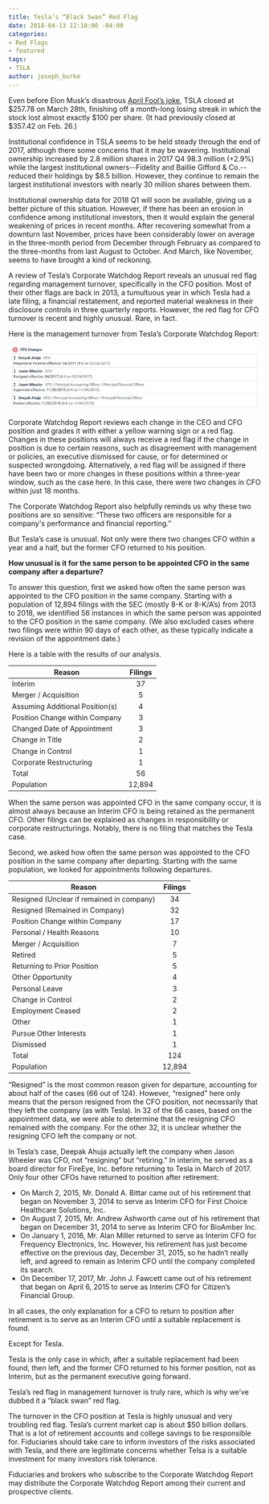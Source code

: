 ```yaml
---
title: Tesla’s “Black Swan” Red Flag
date: 2018-04-13 12:10:00 -04:00
categories:
- Red Flags
- featured
tags:
- TSLA
author: joseph_burke
---
```


Even before Elon Musk’s disastrous [April Fool’s joke](https://futurism.com/elon-musks-april-fools-prank-backfired/), TSLA closed at $257.78 on March 28th, finishing off a month-long losing streak in which the stock lost almost exactly $100 per share. (It had previously closed at $357.42 on Feb. 26.)

Institutional confidence in TSLA seems to be held steady through the end of 2017, although there some concerns that it may be wavering. Institutional ownership increased by 2.8 million shares in 2017 Q4 98.3 million (+2.9%) while the largest institutional owners--Fidelity and Baillie Gifford & Co.--reduced their holdings by $8.5 billion. However, they continue to remain the largest institutional investors with nearly 30 million shares between them.

Institutional ownership data for 2018 Q1 will soon be available, giving us a better picture of this situation. However, if there has been an erosion in confidence among institutional investors, then it would explain the general weakening of prices in recent months. After recovering somewhat from a downturn last November, prices have been considerably lower on average in the three-month period from December through February as compared to the three-months from last August to October. And March, like November, seems to have brought a kind of reckoning.

A review of Tesla’s Corporate Watchdog Report reveals an unusual red flag regarding management turnover, specifically in the CFO position. Most of their other flags are back in 2013, a tumultuous year in which Tesla had a late filing, a financial restatement, and reported material weakness in their disclosure controls in three quarterly reports. However, the red flag for CFO turnover is recent and highly unusual. Rare, in fact.

Here is the management turnover from Tesla’s Corporate Watchdog Report:

![TSLA - CFO Turnover.JPG](/uploads/TSLA%20-%20CFO%20Turnover.JPG)

Corporate Watchdog Report reviews each change in the CEO and CFO position and grades it with either a yellow warning sign or a red flag. Changes in these positions will always receive a red flag if the change in position is due to certain reasons, such as disagreement with management or policies, an executive dismissed for cause, or for determined or suspected wrongdoing. Alternatively, a red flag will be assigned if there have been two or more changes in these positions within a three-year window, such as the case here. In this case, there were two changes in CFO within just 18 months.

The Corporate Watchdog Report also helpfully reminds us why these two positions are so sensitive: “These two officers are responsible for a company's performance and financial reporting.”

But Tesla’s case is unusual. Not only were there two changes CFO within a year and a half, but the former CFO returned to his position.

**How unusual is it for the same person to be appointed CFO in the same company after a departure?**

To answer this question, first we asked how often the same person was appointed to the CFO position in the same company. Starting with a population of 12,894 filings with the SEC (mostly 8-K or 8-K/A’s) from 2013 to 2018, we identified 56 instances in which the same person was appointed to the CFO position in the same company. (We also excluded cases where two filings were within 90 days of each other, as these typically indicate a revision of the appointment date.)

Here is a table with the results of our analysis.

Reason	| Filings
--- | :---:
Interim	| 37
Merger / Acquisition | 5
Assuming Additional Position(s) | 4
Position Change within Company | 3
Changed Date of Appointment | 3
Change in Title | 2
Change in Control | 1
Corporate Restructuring | 1
Total | 56
Population | 12,894

When the same person was appointed CFO in the same company occur, it is almost always because an Interim CFO is being retained as the permanent CFO. Other filings can be explained as changes in responsibility or corporate restructurings. Notably, there is no filing that matches the Tesla case.

Second, we asked how often the same person was appointed to the CFO position in the same company after departing. Starting with the same population, we looked for appointments following departures.

Reason | Filings
--- | :---:
Resigned (Unclear if remained in company)  | 34
Resigned (Remained in Company) | 32
Position Change within Company | 17
Personal / Health Reasons | 10
Merger / Acquisition | 7
Retired | 5
Returning to Prior Position | 5
Other Opportunity | 4
Personal Leave | 3
Change in Control | 2
Employment Ceased | 2
Other | 1
Pursue Other Interests | 1
Dismissed | 1
Total | 124
Population | 12,894

“Resigned” is the most common reason given for departure, accounting for about half of the cases (66 out of 124). However, “resigned” here only means that the person resigned from the CFO position, not necessarily that they left the company (as with Tesla). In 32 of the 66 cases, based on the appointment data, we were able to determine that the resigning CFO remained with the company. For the other 32, it is unclear whether the resigning CFO left the company or not.

In Tesla’s case, Deepak Ahuja actually left the company when Jason Wheeler was CFO, not “resigning” but “retiring.” In interim, he served as a board director for FireEye, Inc. before returning to Tesla in March of 2017. Only four other CFOs have returned to position after retirement:
* On March 2, 2015, Mr. Donald A. Bittar came out of his retirement that began on November 3, 2014 to serve as Interim CFO for First Choice Healthcare Solutions, Inc.
* On August 7, 2015, Mr. Andrew Ashworth came out of his retirement that began on December 31, 2014 to serve as Interim CFO for BioAmber Inc.
* On January 1, 2016, Mr. Alan Miller returned to serve as Interim CFO for Frequency Electronics, Inc. However, his retirement has just become effective on the previous day, December 31, 2015, so he hadn’t really left, and agreed to remain as Interim CFO until the company completed its search.
* On December 17, 2017, Mr. John J. Fawcett came out of his retirement that began on April 6, 2015 to serve as Interim CFO for Citizen’s Financial Group.

In all cases, the only explanation for a CFO to return to position after retirement is to serve as an Interim CFO until a suitable replacement is found.

Except for Tesla.

Tesla is the only case in which, after a suitable replacement had been found, then left, and the former CFO returned to his former position, not as Interim, but as the permanent executive going forward.

Tesla’s red flag in management turnover is truly rare, which is why we’ve dubbed it a “black swan” red flag.

The turnover in the CFO position at Tesla is highly unusual and very troubling red flag. Tesla’s current market cap is about $50 billion dollars. That is a lot of retirement accounts and college savings to be responsible for. Fiduciaries should take care to inform investors of the risks associated with Tesla, and there are legitimate concerns whether Telsa is a suitable investment for many investors risk tolerance.

Fiduciaries and brokers who subscribe to the Corporate Watchdog Report may distribute the Corporate Watchdog Report among their current and prospective clients.


